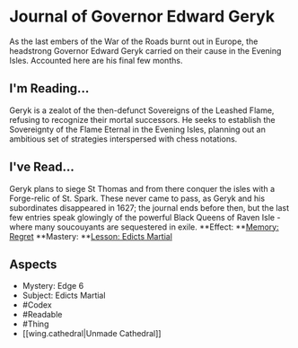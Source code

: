 # Journal of Governor Edward Geryk
As the last embers of the War of the Roads burnt out in Europe, the headstrong Governor Edward Geryk carried on their cause in the Evening Isles. Accounted here are his final few months.
## I'm Reading...
Geryk is a zealot of the then-defunct Sovereigns of the Leashed Flame, refusing to recognize their mortal successors. He seeks to establish the Sovereignty of the Flame Eternal in the Evening Isles, planning out an ambitious set of strategies interspersed with chess notations.
## I've Read...
Geryk plans to siege St Thomas and from there conquer the isles with a Forge-relic of St. Spark. These never came to pass, as Geryk and his subordinates disappeared in 1627; the journal ends before then, but the last few entries speak glowingly of the powerful Black Queens of Raven Isle - where many soucouyants are sequestered in exile.
**Effect: **[Memory: Regret](https://uadaf.theevilroot.xyz/rowenarium/element/mem.regret)
**Mastery: **[Lesson: Edicts Martial](https://uadaf.theevilroot.xyz/rowenarium/element/x.edictsmartial)
## Aspects
- Mystery: Edge 6
- Subject: Edicts Martial
- #Codex
- #Readable
- #Thing
- [[wing.cathedral|Unmade Cathedral]]